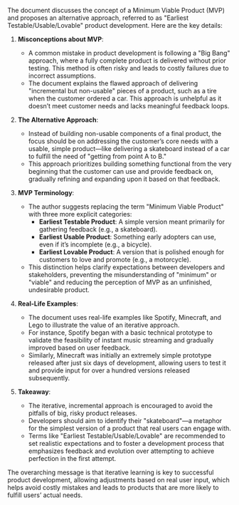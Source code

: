 The document discusses the concept of a Minimum Viable Product (MVP) and proposes an alternative approach, referred to as "Earliest Testable/Usable/Lovable" product development. Here are the key details:

1. **Misconceptions about MVP**:
   - A common mistake in product development is following a "Big Bang" approach, where a fully complete product is delivered without prior testing. This method is often risky and leads to costly failures due to incorrect assumptions.
   - The document explains the flawed approach of delivering "incremental but non-usable" pieces of a product, such as a tire when the customer ordered a car. This approach is unhelpful as it doesn’t meet customer needs and lacks meaningful feedback loops.

2. **The Alternative Approach**:
   - Instead of building non-usable components of a final product, the focus should be on addressing the customer’s core needs with a usable, simple product—like delivering a skateboard instead of a car to fulfill the need of "getting from point A to B."
   - This approach prioritizes building something functional from the very beginning that the customer can use and provide feedback on, gradually refining and expanding upon it based on that feedback.

3. **MVP Terminology**:
   - The author suggests replacing the term "Minimum Viable Product" with three more explicit categories:
     - **Earliest Testable Product**: A simple version meant primarily for gathering feedback (e.g., a skateboard).
     - **Earliest Usable Product**: Something early adopters can use, even if it’s incomplete (e.g., a bicycle).
     - **Earliest Lovable Product**: A version that is polished enough for customers to love and promote (e.g., a motorcycle).
   - This distinction helps clarify expectations between developers and stakeholders, preventing the misunderstanding of "minimum" or "viable" and reducing the perception of MVP as an unfinished, undesirable product.

4. **Real-Life Examples**:
   - The document uses real-life examples like Spotify, Minecraft, and Lego to illustrate the value of an iterative approach.
   - For instance, Spotify began with a basic technical prototype to validate the feasibility of instant music streaming and gradually improved based on user feedback.
   - Similarly, Minecraft was initially an extremely simple prototype released after just six days of development, allowing users to test it and provide input for over a hundred versions released subsequently.

5. **Takeaway**:
   - The iterative, incremental approach is encouraged to avoid the pitfalls of big, risky product releases.
   - Developers should aim to identify their "skateboard"—a metaphor for the simplest version of a product that real users can engage with.
   - Terms like "Earliest Testable/Usable/Lovable" are recommended to set realistic expectations and to foster a development process that emphasizes feedback and evolution over attempting to achieve perfection in the first attempt.

The overarching message is that iterative learning is key to successful product development, allowing adjustments based on real user input, which helps avoid costly mistakes and leads to products that are more likely to fulfill users’ actual needs.